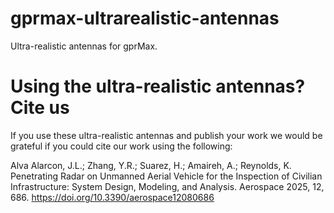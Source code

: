 # gprmax-ultrarealistic-antennas
Ultra-realistic antennas for gprMax.


# Using the ultra-realistic antennas? Cite us
If you use these ultra-realistic antennas and publish your work we would be grateful if you could cite our work using the following:

Alva Alarcon, J.L.; Zhang, Y.R.; Suarez, H.; Amaireh, A.; Reynolds, K. Penetrating Radar on Unmanned Aerial Vehicle for the Inspection of Civilian Infrastructure: System Design, Modeling, and Analysis. Aerospace 2025, 12, 686. https://doi.org/10.3390/aerospace12080686
